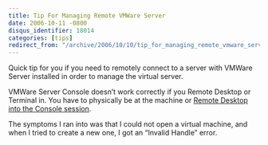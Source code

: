 ```yaml
---
title: Tip For Managing Remote VMWare Server
date: 2006-10-11 -0800
disqus_identifier: 18014
categories: [tips]
redirect_from: "/archive/2006/10/10/tip_for_managing_remote_vmware_server.aspx/"
---
```


Quick tip for you if you need to remotely connect to a server with
VMWare Server installed in order to manage the virtual server. 

VMWare Server Console doesn’t work correctly if you Remote Desktop or
Terminal in. You have to physically be at the machine or [Remote Desktop
into the Console
session](https://haacked.com/archive/2005/10/13/Remote_Desktop_To_Console_Session.aspx "Connect To Console").

The symptoms I ran into was that I could not open a virtual machine, and
when I tried to create a new one, I got an “Invalid Handle” error.

